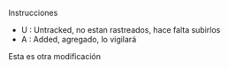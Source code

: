 Instrucciones
- U : Untracked, no estan rastreados, hace falta subirlos
- A : Added, agregado, lo vigilará

Esta es otra modificación